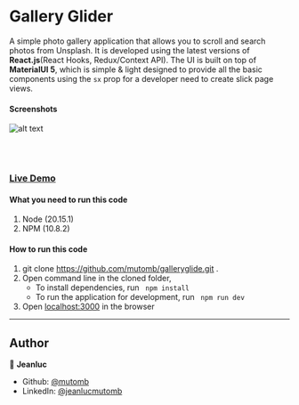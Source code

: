 # Gallery Glider

A simple photo gallery application that allows you to scroll and search photos from Unsplash. It is developed using the latest versions of **React.js**(React Hooks, Redux/Context API). The UI is built on top of **MaterialUI 5**, which is simple & light designed to provide all the basic components using the `sx` prop for a developer need to create slick page views.
#### Screenshots
![alt text](dark.png)

<br/><br/>

### [Live Demo](https://galleryglide.onrender.com "GalleryGlide") 

#### What you need to run this code
1. Node (20.15.1)
2. NPM (10.8.2)

####  How to run this code
1. git clone https://github.com/mutomb/galleryglide.git .
3. Open command line in the cloned folder,
   - To install dependencies, run ```  npm install  ```
   - To run the application for development, run ```  npm run dev  ```
4. Open [localhost:3000](http://localhost:8080/) in the browser
----

## Author

👤 **Jeanluc**

* Github: [@mutomb](https://github.com/mutomb)
* LinkedIn: [@jeanlucmutomb](https://www.linkedin.com/in/jeanlucmutomb/)
